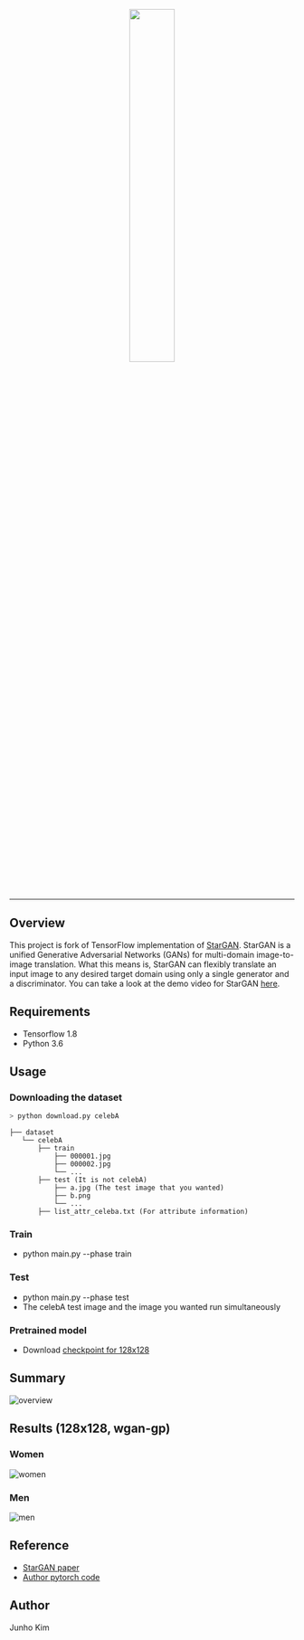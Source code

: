 <p align="center"><img width="40%" src="./assests/logo.jpg" /></p>

--------------------------------------------------------------------------------

## Overview

This project is fork of TensorFlow implementation of [StarGAN](https://arxiv.org/abs/1711.09020). StarGAN is a unified Generative Adversarial Networks (GANs) for multi-domain image-to-image translation. What this means is, StarGAN can flexibly translate an input image to any desired target domain using only a single generator and a discriminator. You can take a look at the demo video for StarGAN [here](https://www.youtube.com/watch?v=EYjdLppmERE).

## Requirements
* Tensorflow 1.8
* Python 3.6

## Usage
### Downloading the dataset
```python
> python download.py celebA
```

```
├── dataset
   └── celebA
       ├── train
           ├── 000001.jpg 
           ├── 000002.jpg
           └── ...
       ├── test (It is not celebA)
           ├── a.jpg (The test image that you wanted)
           ├── b.png
           └── ...
       ├── list_attr_celeba.txt (For attribute information) 
```

### Train
* python main.py --phase train

### Test
* python main.py --phase test 
* The celebA test image and the image you wanted run simultaneously

### Pretrained model
* Download [checkpoint for 128x128](https://drive.google.com/open?id=1ezwtU1O_rxgNXgJaHcAynVX8KjMt0Ua-)

## Summary
![overview](./assests/overview.PNG)

## Results (128x128, wgan-gp)
### Women
![women](./assests/women.png)

### Men
![men](./assests/men.png)

## Reference
* [StarGAN paper](https://arxiv.org/abs/1711.09020)
* [Author pytorch code](https://github.com/yunjey/StarGAN)

## Author
Junho Kim
